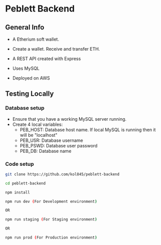 # Peblett Backend

## General Info
- A Etherium soft wallet.

- Create a wallet. Receive and transfer ETH.

- A REST API created with Express

- Uses MySQL

- Deployed on AWS

## Testing Locally

### Database setup
- Ensure that you have a working MySQL server running.
- Create 4 local variables:
    - PEB_HOST: Database host name. If local MySQL is running then it will be "localhost"
    - PEB_USR: Database username
    - PEB_PSWD: Database user password
    - PEB_DB: Database name


### Code setup
```bash
git clone https://github.com/kol845/peblett-backend

cd peblett-backend

npm install

npm run dev (For Development environment) 

OR

npm run staging (For Staging environment)

OR

npm run prod (For Production environment)
```





